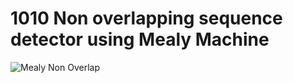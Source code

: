 # 1010 Non overlapping sequence detector using Mealy Machine
![Mealy Non Overlap](https://github.com/VenuPabbuleti/IMPLEMENTATION-OF-FINITE-STATE-MACHINES-BY-SEQUENCE-DETECTORS-USING-VERILOG/assets/117000362/451d3960-3a20-489e-ae22-b8017d1b8709)
